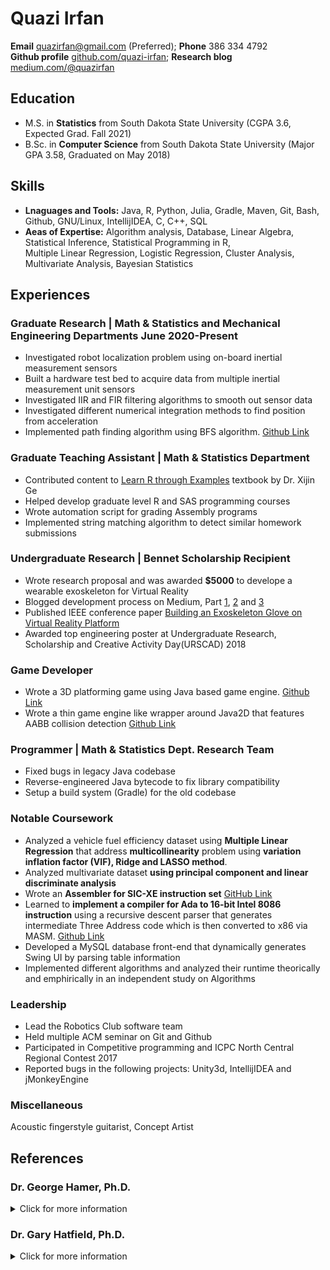 # Quazi Irfan 
**Email** quazirfan@gmail.com (Preferred);  **Phone** 386 334 4792  
**Github profile** [github.com/quazi-irfan](https://github.com/quazi-irfan);  **Research blog** [medium.com/@quazirfan](https://medium.com/@quazirfan)
## Education
- M.S. in **Statistics** from South Dakota State University (CGPA 3.6, Expected Grad. Fall 2021)
- B.Sc. in **Computer Science** from South Dakota State University (Major GPA 3.58, Graduated on May 2018)

## Skills
- **Lnaguages and Tools:** Java, R, Python, Julia, Gradle, Maven, Git, Bash, Github, GNU/Linux, IntellijIDEA, C, C++, SQL
- **Aeas of Expertise:** Algorithm analysis, Database, Linear Algebra, Statistical Inference, Statistical Programming in R, <br /> Multiple Linear
Regression, Logistic Regression, Cluster Analysis, Multivariate Analysis, Bayesian Statistics

## Experiences

### Graduate Research | Math & Statistics and Mechanical Engineering Departments June 2020-Present
- Investigated robot localization problem using on-board inertial measurement sensors
- Built a hardware test bed to acquire data from multiple inertial measurement unit sensors
- Investigated IIR and FIR filtering algorithms to smooth out sensor data
- Investigated different numerical integration methods to find position from acceleration
- Implemented path finding algorithm using BFS algorithm. [Github Link](https://github.com/quazi-irfan/RoverMapping)

### Graduate Teaching Assistant | Math & Statistics Department
- Contributed content to [Learn R through Examples](https://gexijin.github.io/learnR/) textbook by Dr. Xijin Ge
- Helped develop graduate level R and SAS programming courses
- Wrote automation script for grading Assembly programs
- Implemented string matching algorithm to detect similar homework submissions

### Undergraduate Research | Bennet Scholarship Recipient
- Wrote research proposal and was awarded **$5000** to develope a wearable exoskeleton for Virtual Reality
- Blogged development process on Medium, Part [1](https://medium.com/@quazirfan/gloves-for-virtual-reality-dev-diary-1-459db0c44e2e), [2](https://medium.com/@quazirfan/gloves-for-virtual-reality-dev-diary-2-9aa988d5b33a) and [3](https://medium.com/@quazirfan/gloves-for-virtual-reality-dev-diary-3-92dfd9b8b7a8)
- Published IEEE conference paper [Building an Exoskeleton Glove on Virtual Reality Platform](https://ieeexplore.ieee.org/abstract/document/8500085)
- Awarded top engineering poster at Undergraduate Research, Scholarship and Creative Activity Day(URSCAD) 2018

### Game Developer
- Wrote a 3D platforming game using Java based game engine. [Github Link](https://github.com/quazi-irfan/Rabbit-s-Fury/)
- Wrote a thin game engine like wrapper around Java2D that features AABB collision detection [Github Link](https://github.com/quazi-irfan/2d-Side-scroller-Java2D)

### Programmer | Math & Statistics Dept. Research Team
- Fixed bugs in legacy Java codebase
- Reverse-engineered Java bytecode to fix library compatibility  
- Setup a build system (Gradle) for the old codebase

### Notable Coursework
- Analyzed a vehicle fuel efficiency dataset using **Multiple Linear Regression** that address **multicollinearity** problem using **variation inflation factor (VIF), Ridge and LASSO method**.  
- Analyzed multivariate dataset **using principal component and linear discriminate analysis**  
- Wrote an **Assembler for SIC-XE instruction set** [GitHub Link](https://github.com/quazi-irfan/SIC-XE-Assembler)
- Learned to **implement a compiler for Ada to 16-bit Intel 8086 instruction** using a recursive descent parser that generates intermediate Three Address code which is then converted to x86 via MASM. [Github Link](https://github.com/quazi-irfan/Mini-Ada-Compiler)
- Developed a MySQL database front-end that dynamically generates Swing UI by parsing table information  
- Implemented different algorithms and analyzed their runtime theorically and emphirically in an independent study on Algorithms  

### Leadership
- Lead the Robotics Club software team
- Held multiple ACM seminar on Git and Github
- Participated in Competitive programming and ICPC North Central Regional Contest 2017
- Reported bugs in the following projects: Unity3d, IntellijIDEA and jMonkeyEngine

### Miscellaneous
Acoustic fingerstyle guitarist, Concept Artist 

## References
### Dr. George Hamer, Ph.D.
<details>
  <summary>Click for more information</summary>
  Assistant Department Head  <br />
  Associate Professor  <br />
  Electrical Engineering and Computer Science Department  <br />
  South Dakota State University  <br />
  SECS 121  <br />
  Brookings, S.D. 57007  <br />
  605-688-5721  <br />
  George.Hamer@sdstate.edu  <br />
  (Instructor in CSC-314 Assembly Language, CSC-354 Systems Programming and CSC-446 Compiler Construction)  
</details>

### Dr. Gary Hatfield, Ph.D.
<details>
  <summary> Click for more information</summary>
  Associate Professor  <br />
  Mathematics & Statistics Department  <br />
  South Dakota State University  <br />
  Architecture, Math & Engineering Building 256  <br />
  Math & Statistics-Box 2225  <br />
  University Station  <br />
  Brookings, SD 57007  <br />
  605-688-5846  <br />
  gary.hatfield@sdstate.edu  <br />
  (Graduate research advisor and instructor in Stochastic process and Probabilistic robotics course)  
</details>

